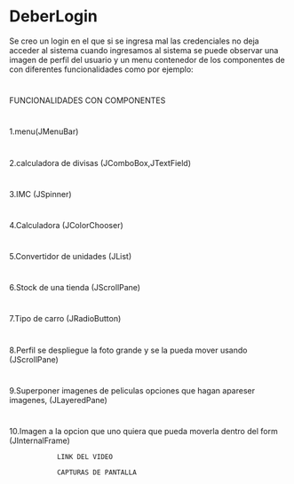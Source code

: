 # DeberLogin
Se creo un login en el que si se ingresa mal las credenciales no deja acceder al sistema
cuando ingresamos al sistema se puede observar una imagen de perfil del usuario
y un menu contenedor de los componentes de con diferentes funcionalidades como por ejemplo:
#
FUNCIONALIDADES CON COMPONENTES
#
1.menu(JMenuBar)
#
2.calculadora de divisas (JComboBox,JTextField)
#
3.IMC (JSpinner) 
#
4.Calculadora (JColorChooser) 
#
5.Convertidor de unidades (JList) 
#
6.Stock de una tienda (JScrollPane)
#
7.Tipo de carro (JRadioButton)
#
8.Perfil se despliegue la foto grande y se la pueda mover usando (JScrollPane)
#
9.Superponer imagenes de peliculas opciones que hagan apareser imagenes, (JLayeredPane)
#
10.Imagen a la opcion que uno quiera que pueda moverla dentro del form (JInternalFrame)

			    LINK DEL VIDEO
			    
			    CAPTURAS DE PANTALLA
	
